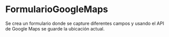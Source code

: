# FormularioGoogleMaps
Se crea un formulario donde se capture diferentes campos y usando el API de Google Maps se guarde la ubicación actual.

